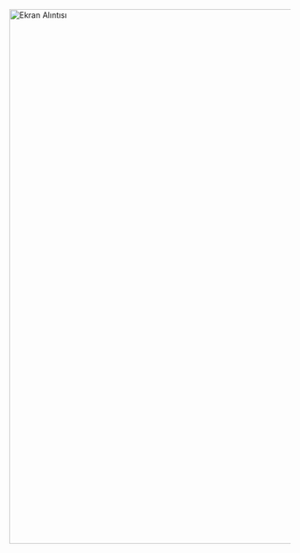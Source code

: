 <img width="959" alt="Ekran Alıntısı" src="https://github.com/AhmetEmreOral/1988-google-homepage/assets/120414456/7e02e32e-3c0c-4cf3-bc6f-ebdd38e4af34">
